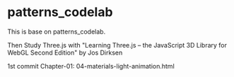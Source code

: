 # patterns_codelab

This is base on patterns_codelab.

Then Study Three.js with "Learning Three.js – the JavaScript 3D Library for WebGL Second Edition" by Jos Dirksen


1st commit
Chapter-01: 04-materials-light-animation.html